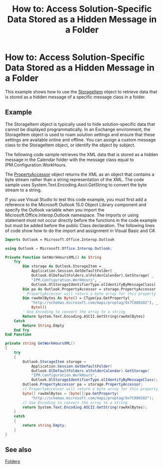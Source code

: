 ﻿---
title: 'How to: Access Solution-Specific Data Stored as a Hidden Message in a Folder'
TOCTitle: 'How to: Access Solution-Specific Data Stored as a Hidden Message in a Folder'
ms:assetid: bacf0562-1026-4c3b-87b0-4eaad5033592
ms:mtpsurl: https://msdn.microsoft.com/en-us/library/Bb623414(v=office.15)
ms:contentKeyID: 55119861
ms.date: 07/24/2014
mtps_version: v=office.15
dev_langs:
- vb
- csharp
---

# How to: Access Solution-Specific Data Stored as a Hidden Message in a Folder

This example shows how to use the [StorageItem](https://msdn.microsoft.com/en-us/library/bb623436\(v=office.15\)) object to retrieve data that is stored as a hidden message of a specific message class in a folder.

## Example

The StorageItem object is typically used to hide solution-specific data that cannot be displayed programmatically. In an Exchange environment, the StorageItem object is used to roam solution settings and ensure that these settings are available online and offline. You can assign a custom message class to the StorageItem object, or identify the object by subject.

The following code sample retrieves the XML data that is stored as a hidden message in the Calendar folder with the message class equal to IPM.Configuration.WorkHours.

The [PropertyAccessor](https://msdn.microsoft.com/en-us/library/bb646034\(v=office.15\)) object returns the XML as an object that contains a byte stream rather than a string representation of the XML. The code sample uses System.Text.Encoding.Ascii.GetString to convert the byte stream to a string.

If you use Visual Studio to test this code example, you must first add a reference to the Microsoft Outlook 15.0 Object Library component and specify the Outlook variable when you import the Microsoft.Office.Interop.Outlook namespace. The Imports or using statement must not occur directly before the functions in the code example but must be added before the public Class declaration. The following lines of code show how to do the import and assignment in Visual Basic and C\#.

``` vb
Imports Outlook = Microsoft.Office.Interop.Outlook
```

``` csharp
using Outlook = Microsoft.Office.Interop.Outlook;
```

``` vb
Private Function GetWorkHoursXML() As String
    Try
        Dim storage As Outlook.StorageItem = _
            Application.Session.GetDefaultFolder( _
            Outlook.OlDefaultFolders.olFolderCalendar).GetStorage( _
            "IPM.Configuration.WorkHours", _
            Outlook.OlStorageIdentifierType.olIdentifyByMessageClass)
        Dim pa As Outlook.PropertyAccessor = storage.PropertyAccessor
        ' PropertyAccessor will return a byte array for this property
        Dim rawXmlBytes As Byte() = CType(pa.GetProperty( _
            "http://schemas.microsoft.com/mapi/proptag/0x7C080102"), _
            Byte())
        ' Use Encoding to convert the array to a string
        Return System.Text.Encoding.ASCII.GetString(rawXmlBytes)
    Catch
        Return String.Empty
    End Try
End Function
```

``` csharp
private string GetWorkHoursXML()
{
    try
    {
        Outlook.StorageItem storage =
            Application.Session.GetDefaultFolder(
            Outlook.OlDefaultFolders.olFolderCalendar).GetStorage(
            "IPM.Configuration.WorkHours",
            Outlook.OlStorageIdentifierType.olIdentifyByMessageClass);
        Outlook.PropertyAccessor pa = storage.PropertyAccessor;
        // PropertyAccessor will return a byte array for this property
        byte[] rawXmlBytes = (byte[])pa.GetProperty(
            "http://schemas.microsoft.com/mapi/proptag/0x7C080102");
        // Use Encoding to convert the array to a string
        return System.Text.Encoding.ASCII.GetString(rawXmlBytes);
    }
    catch
    {
        return string.Empty;
    }
}
```

## See also



[Folders](folders.md)

